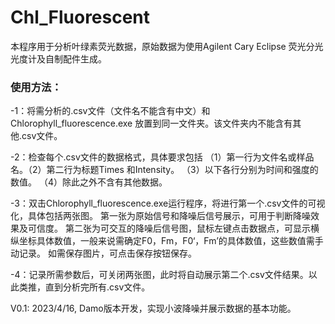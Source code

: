 # Chl_Fluorescent

本程序用于分析叶绿素荧光数据，原始数据为使用Agilent Cary Eclipse 荧光分光光度计及自制配件生成。

### 使用方法：
-1：将需分析的.csv文件（文件名不能含有中文）和 Chlorophyll_fluorescence.exe 放置到同一文件夹。该文件夹内不能含有其他.csv文件。

-2：检查每个.csv文件的数据格式，具体要求包括 （1）第一行为文件名或样品名。（2）第二行为标题Times 和Intensity。 （3）以下各行分别为时间和强度的数值。 （4）除此之外不含有其他数据。

-3：双击Chlorophyll_fluorescence.exe运行程序，将进行第一个.csv文件的可视化，具体包括两张图。 第一张为原始信号和降噪后信号展示，可用于判断降噪效果及可信度。 第二张为可交互的降噪后信号图，鼠标左键点击数据点，可显示横纵坐标具体数值，一般来说需确定F0，Fm，F0‘，Fm’的具体数值，这些数值需手动记录。 如需保存图片，可点击保存按钮保存。

-4：记录所需参数后，可关闭两张图，此时将自动展示第二个.csv文件结果。以此类推，直到分析完所有.csv文件。





V0.1: 2023/4/16, Damo版本开发，实现小波降噪并展示数据的基本功能。
